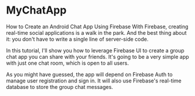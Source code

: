 # MyChatApp

How to Create an Android Chat App Using Firebase
With Firebase, creating real-time social applications is a walk in the park. And the best thing about it: you don't have to write a single line of server-side code.

In this tutorial, I'll show you how to leverage Firebase UI to create a group chat app you can share with your friends. It's going to be a very simple app with just one chat room, which is open to all users.

As you might have guessed, the app will depend on Firebase Auth to manage user registration and sign in. It will also use Firebase's real-time database to store the group chat messages.

